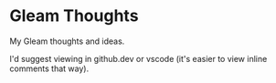 # Gleam Thoughts
My Gleam thoughts and ideas. 

I'd suggest viewing in github.dev or vscode (it's easier to view inline comments that way).

